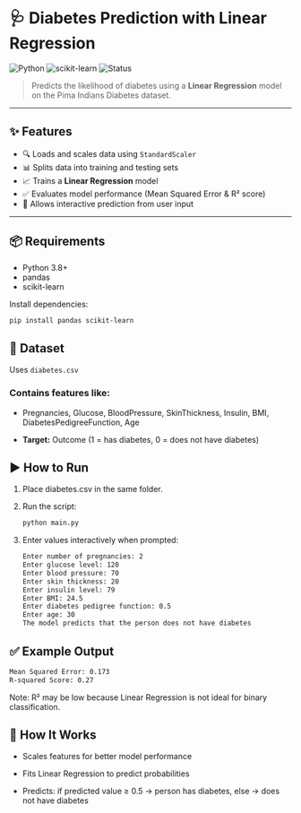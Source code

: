 # 🩺 Diabetes Prediction with Linear Regression

![Python](https://img.shields.io/badge/Python-3.8%2B-blue?logo=python)
![scikit-learn](https://img.shields.io/badge/scikit--learn-1.0%2B-orange?logo=scikit-learn)
![Status](https://img.shields.io/badge/status-Completed-brightgreen)

> Predicts the likelihood of diabetes using a **Linear Regression** model on the Pima Indians Diabetes dataset.

---

## ✨ Features

- 🔍 Loads and scales data using `StandardScaler`
- 📊 Splits data into training and testing sets
- 📈 Trains a **Linear Regression** model
- ✅ Evaluates model performance (Mean Squared Error & R² score)
- 🧪 Allows interactive prediction from user input

---

## 📦 Requirements

- Python 3.8+
- pandas
- scikit-learn

Install dependencies:
```bash
pip install pandas scikit-learn
```

## 📁 Dataset
Uses ```diabetes.csv```

### Contains features like:

- Pregnancies, Glucose, BloodPressure, SkinThickness, Insulin, BMI, DiabetesPedigreeFunction, Age

- **Target:** Outcome (1 = has diabetes, 0 = does not have diabetes)

## ▶️ How to Run
1. Place diabetes.csv in the same folder.

2. Run the script:
   ```bash
   python main.py

3. Enter values interactively when prompted:
   ```bash
   Enter number of pregnancies: 2
   Enter glucose level: 120
   Enter blood pressure: 70
   Enter skin thickness: 20
   Enter insulin level: 79
   Enter BMI: 24.5
   Enter diabetes pedigree function: 0.5
   Enter age: 30
   The model predicts that the person does not have diabetes
   ```
## ✅ Example Output
   ```bash
Mean Squared Error: 0.173
R-squared Score: 0.27
```
Note: R² may be low because Linear Regression is not ideal for binary classification.

## 🧠 How It Works
- Scales features for better model performance

- Fits Linear Regression to predict probabilities

- Predicts: if predicted value ≥ 0.5 → person has diabetes, else → does not have diabetes





